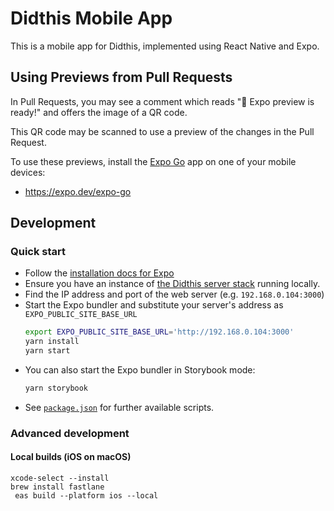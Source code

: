 # Didthis Mobile App

This is a mobile app for Didthis, implemented using React Native and Expo.

## Using Previews from Pull Requests

In Pull Requests, you may see a comment which reads "🚀 Expo preview is ready!" and offers the image of a QR code.

This QR code may be scanned to use a preview of the changes in the Pull Request.

To use these previews, install the [Expo Go](https://expo.dev/expo-go) app on one of your mobile devices:

- https://expo.dev/expo-go

## Development

### Quick start

- Follow the [installation docs for Expo](https://docs.expo.dev/get-started/installation/)
- Ensure you have an instance of [the Didthis server stack](github.com/mozilla-Ocho/h3y) running locally.
- Find the IP address and port of the web server (e.g. `192.168.0.104:3000`)
- Start the Expo bundler and substitute your server's address as `EXPO_PUBLIC_SITE_BASE_URL`
  ```bash
  export EXPO_PUBLIC_SITE_BASE_URL='http://192.168.0.104:3000'
  yarn install
  yarn start
  ```
- You can also start the Expo bundler in Storybook mode:
  ```bash
  yarn storybook
  ```
- See [`package.json`](./package.json) for further available scripts.

### Advanced development

#### Local builds (iOS on macOS)
```
xcode-select --install
brew install fastlane
 eas build --platform ios --local
```
